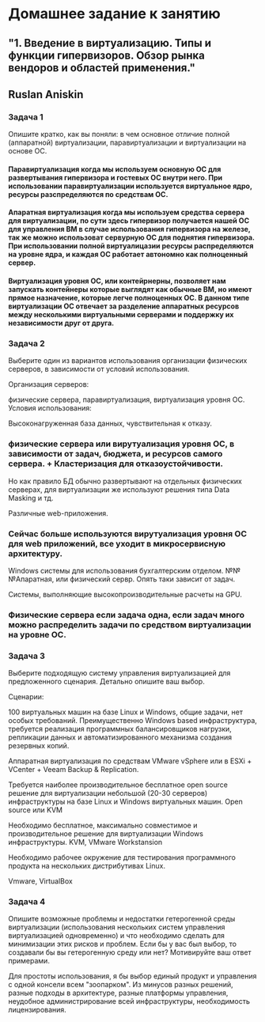 # Домашнее задание к занятию 
## "1. Введение в виртуализацию. Типы и функции гипервизоров. Обзор рынка вендоров и областей применения."

## Ruslan Aniskin

### Задача 1
Опишите кратко, как вы поняли: в чем основное отличие полной (аппаратной) виртуализации, паравиртуализации и виртуализации на основе ОС.



#### Паравиртуализация когда мы используем основную ОС для развертывания гипервизора и гостевых ОС внутри него. При использовании паравиртуализации используется виртуальное ядро, ресурсы разспределяются по средствам ОС. 

#### Апаратная виртуализация когда мы используем средства сервера для виртуализации, по сути здесь гипервизор получается нашей ОС для управления ВМ в случае использования гипервизора на железе, так же можно использоват сервурную ОС для поднятия гипервизора. При использовании полной виртуалицазии ресурсы распределяются на уровне ядра, и каждая ОС работает автономно как полноценный сервер. 

#### Виртуализация уровня ОС, или контейрнерны, позволяет нам запускать контейнеры которые выглядят как обычные ВМ, но имеют прямое назначение, которые легче полноценных ОС. В данном типе виртуализации ОС отвечает за разделение аппаратных ресурсов между несколькими виртуальными серверами и поддержку их независимости друг от друга. 


### Задача 2
Выберите один из вариантов использования организации физических серверов, в зависимости от условий использования.

Организация серверов:

физические сервера,
паравиртуализация,
виртуализация уровня ОС.
Условия использования:

Высоконагруженная база данных, чувствительная к отказу.
### физические сервера или вирутуализация уровня ОС,  в зависимости от задач, бюджета, и ресурсов самого сервера. + Кластеризация для отказоустойчивости.
Но как правило БД обычно развертывают на отдельных физических серверах, для виртуализации же используют решения типа Data Masking и тд. 

Различные web-приложения.
### Сейчас больше используются вирутуализация уровня ОС для web приложений, все уходит в микросервисную архитектуру. 

Windows системы для использования бухгалтерским отделом.
№№№Апаратная, или физический сервр. Опять таки зависит от задач. 


Системы, выполняющие высокопроизводительные расчеты на GPU.
### Физические серверa если задача одна, если задач много можно распределить задачи по средством виртуализации на уровне ОС. 


### Задача 3
Выберите подходящую систему управления виртуализацией для предложенного сценария. Детально опишите ваш выбор.

Сценарии:

100 виртуальных машин на базе Linux и Windows, общие задачи, нет особых требований. Преимущественно Windows based инфраструктура, требуется реализация программных балансировщиков нагрузки, репликации данных и автоматизированного механизма создания резервных копий.

Аппаратная виртуализация по средствам VMware vSphere или в ESXi + VCenter + Veeam Backup & Replication. 


Требуется наиболее производительное бесплатное open source решение для виртуализации небольшой (20-30 серверов) инфраструктуры на базе Linux и Windows виртуальных машин.
Open source или KVM

Необходимо бесплатное, максимально совместимое и производительное решение для виртуализации Windows инфраструктуры.
KVM, VMware Workstansion

Необходимо рабочее окружение для тестирования программного продукта на нескольких дистрибутивах Linux.

Vmware, VirtualBox 

### Задача 4
Опишите возможные проблемы и недостатки гетерогенной среды виртуализации (использования нескольких систем управления виртуализацией одновременно) и что необходимо сделать для минимизации этих рисков и проблем. Если бы у вас был выбор, то создавали бы вы гетерогенную среду или нет? Мотивируйте ваш ответ примерами.

Для простоты использования, я бы выбор единый продукт и управления с одной консели всем "зоопарком". 
Из минусов разных решений, разные подходы в архитектуре, разные платформы управления, неудобное администрирование всей инфраструктуры, необходимость лицензирования. 
